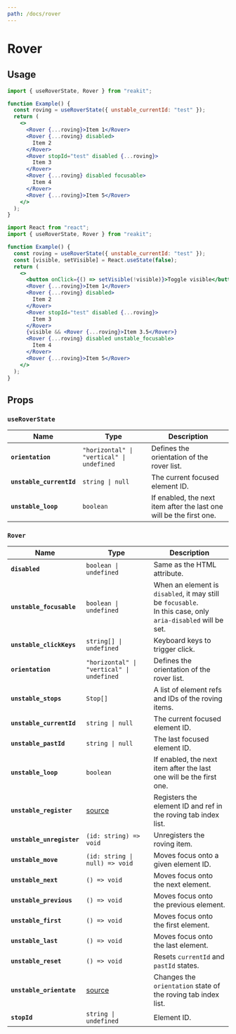 ```yaml
---
path: /docs/rover
---
```


# Rover

## Usage

```jsx
import { useRoverState, Rover } from "reakit";

function Example() {
  const roving = useRoverState({ unstable_currentId: "test" });
  return (
    <>
      <Rover {...roving}>Item 1</Rover>
      <Rover {...roving} disabled>
        Item 2
      </Rover>
      <Rover stopId="test" disabled {...roving}>
        Item 3
      </Rover>
      <Rover {...roving} disabled focusable>
        Item 4
      </Rover>
      <Rover {...roving}>Item 5</Rover>
    </>
  );
}
```

```jsx
import React from "react";
import { useRoverState, Rover } from "reakit";

function Example() {
  const roving = useRoverState({ unstable_currentId: "test" });
  const [visible, setVisible] = React.useState(false);
  return (
    <>
      <button onClick={() => setVisible(!visible)}>Toggle visible</button>
      <Rover {...roving}>Item 1</Rover>
      <Rover {...roving} disabled>
        Item 2
      </Rover>
      <Rover stopId="test" disabled {...roving}>
        Item 3
      </Rover>
      {visible && <Rover {...roving}>Item 3.5</Rover>}
      <Rover {...roving} disabled unstable_focusable>
        Item 4
      </Rover>
      <Rover {...roving}>Item 5</Rover>
    </>
  );
}
```

## Props

<!-- This generated automatically -->

### `useRoverState`

| Name | Type | Description |
|------|------|-------------|
| **`orientation`** | <code>"horizontal" &#124; "vertical" &#124; undefined</code> | Defines the orientation of the rover list. |
| **`unstable_currentId`** | <code>string &#124; null</code> | The current focused element ID. |
| **`unstable_loop`** | <code>boolean</code> | If enabled, the next item after the last one will be the first one. |

### `Rover`

| Name | Type | Description |
|------|------|-------------|
| **`disabled`** | <code>boolean &#124; undefined</code> | Same as the HTML attribute. |
| **`unstable_focusable`** | <code>boolean &#124; undefined</code> | When an element is `disabled`, it may still be `focusable`.<br>In this case, only `aria-disabled` will be set. |
| **`unstable_clickKeys`** | <code>string[] &#124; undefined</code> | Keyboard keys to trigger click. |
| **`orientation`** | <code>"horizontal" &#124; "vertical" &#124; undefined</code> | Defines the orientation of the rover list. |
| **`unstable_stops`** | <code>Stop[]</code> | A list of element refs and IDs of the roving items. |
| **`unstable_currentId`** | <code>string &#124; null</code> | The current focused element ID. |
| **`unstable_pastId`** | <code>string &#124; null</code> | The last focused element ID. |
| **`unstable_loop`** | <code>boolean</code> | If enabled, the next item after the last one will be the first one. |
| **`unstable_register`** | [source](https://github.com/reakit/reakit/tree/master/packages/reakit/src/Rover/RoverState.ts#L39) | Registers the element ID and ref in the roving tab index list. |
| **`unstable_unregister`** | <code>(id: string) => void</code> | Unregisters the roving item. |
| **`unstable_move`** | <code>(id: string &#124; null) => void</code> | Moves focus onto a given element ID. |
| **`unstable_next`** | <code>() => void</code> | Moves focus onto the next element. |
| **`unstable_previous`** | <code>() => void</code> | Moves focus onto the previous element. |
| **`unstable_first`** | <code>() => void</code> | Moves focus onto the first element. |
| **`unstable_last`** | <code>() => void</code> | Moves focus onto the last element. |
| **`unstable_reset`** | <code>() => void</code> | Resets `currentId` and `pastId` states. |
| **`unstable_orientate`** | [source](https://github.com/reakit/reakit/tree/master/packages/reakit/src/Rover/RoverState.ts#L71) | Changes the `orientation` state of the roving tab index list. |
| **`stopId`** | <code>string &#124; undefined</code> | Element ID. |
